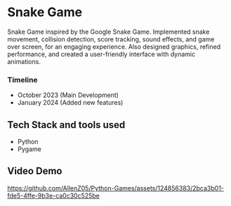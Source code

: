# Snake Game 

Snake Game inspired by the Google Snake Game. Implemented snake movement, collision detection, score tracking, sound effects, and game over screen, for an engaging experience. Also designed graphics, refined performance, and created a user-friendly interface with dynamic animations.

### Timeline

- October 2023 (Main Development)
- January 2024 (Added new features)

## Tech Stack and tools used 

- Python 
- Pygame

## Video Demo 

https://github.com/AllenZ05/Python-Games/assets/124856383/2bca3b01-fde5-4ffe-9b3e-ca0c30c525be